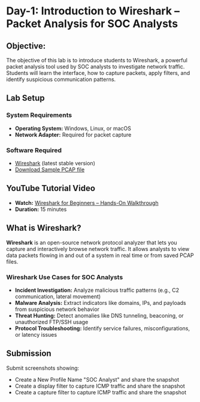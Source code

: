 # Day-1: Introduction to Wireshark – Packet Analysis for SOC Analysts
## Objective:
The objective of this lab is to introduce students to Wireshark, a powerful packet analysis tool used by SOC analysts to investigate network traffic. Students will learn the interface, how to capture packets, apply filters, and identify suspicious communication patterns.

## Lab Setup
### System Requirements
- **Operating System:** Windows, Linux, or macOS
- **Network Adapter:** Required for packet capture

### Software Required
- [Wireshark](https://www.wireshark.org/download.html) (latest stable version)<br>
- [Download Sample PCAP file](https://github.com/KarthikSArkasali/30-Days-SOC-Challenge/blob/main/Files/Protocol_Analysis_pcap.pcapng)

## YouTube Tutorial Video
- **Watch:** [Wireshark for Beginners – Hands-On Walkthrough](https://www.youtube.com/watch?v=nmLH0c5YUJk)
- **Duration:** 15 minutes

## What is Wireshark?
**Wireshark** is an open-source network protocol analyzer that lets you capture and interactively browse network traffic. It allows analysts to view data packets flowing in and out of a system in real time or from saved PCAP files.

### Wireshark Use Cases for SOC Analysts
- **Incident Investigation:** Analyze malicious traffic patterns (e.g., C2 communication, lateral movement)
- **Malware Analysis:** Extract indicators like domains, IPs, and payloads from suspicious network behavior
- **Threat Hunting:** Detect anomalies like DNS tunneling, beaconing, or unauthorized FTP/SSH usage
- **Protocol Troubleshooting:** Identify service failures, misconfigurations, or latency issues
## Submission
Submit screenshots showing:

- Create a New Profile Name "SOC Analyst" and share the snapshot
- Create a display filter to capture ICMP traffic and share the snapshot
- Create a capture filter to capture ICMP traffic and share the snapshot
















